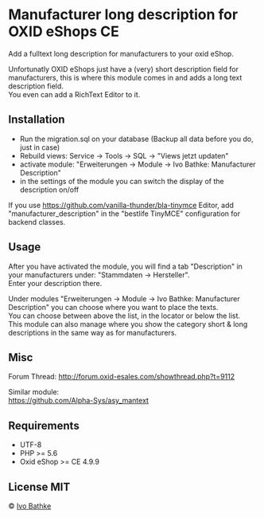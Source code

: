 # Manufacturer long description for OXID eShops CE
Add a fulltext long description for manufacturers to your oxid eShop.  

Unfortunatly OXID eShops just have a (very) short description field for manufacturers,
this is where this module comes in and adds a long text description field.  
You even can add a RichText Editor to it.  

## Installation
- Run the migration.sql on your database (Backup all data before you do, just in case)
- Rebuild views: Service -> Tools -> SQL -> "Views jetzt updaten"
- activate module: "Erweiterungen -> Module -> Ivo Bathke: Manufacturer Description"
- in the settings of the module you can switch the display of the description on/off

If you use https://github.com/vanilla-thunder/bla-tinymce Editor, add  
"manufacturer_description" in the "bestlife TinyMCE" configuration for backend classes.

## Usage
After you have activated the module, you will find a tab "Description" in your manufacturers under:
"Stammdaten -> Hersteller".  
Enter your description there.

Under modules "Erweiterungen -> Module -> Ivo Bathke: Manufacturer Description" you can choose where you want to place the texts.  
You can choose between above the list, in the locator or below the list.  
This module can also manage where you show the category short & long descriptions in the same way as for manufacturers.  

## Misc
Forum Thread:
http://forum.oxid-esales.com/showthread.php?t=9112

Similar module:  
https://github.com/Alpha-Sys/asy_mantext

## Requirements

- UTF-8
- PHP >= 5.6
- Oxid eShop >= CE 4.9.9

## License MIT

© [Ivo Bathke](https://oxid.ivo-bathke.name)
